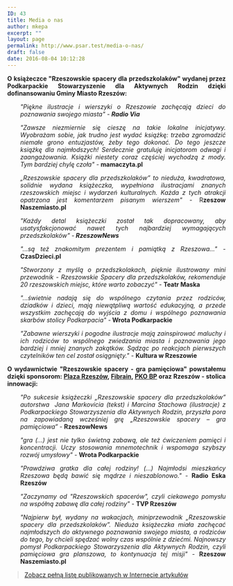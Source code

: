 ```yaml
---
ID: 43
title: Media o nas
author: mkepa
excerpt: ""
layout: page
permalink: http://www.psar.test/media-o-nas/
draft: false
date: 2016-08-04 10:12:28
---
```

<p style="text-align: justify;"><strong>O książeczce "Rzeszowskie spacery dla przedszkolaków" wydanej przez Podkarpackie Stowarzyszenie dla Aktywnych Rodzin dzięki dofinansowaniu Gminy Miasto Rzeszów:</strong></p>
<p style="text-align: justify; padding-left: 30px;"><em>"Piękne ilustracje i wierszyki o Rzeszowie zachęcają dzieci do poznawania swojego miasta" - <strong>Radio Via</strong></em></p>
<p style="text-align: justify; padding-left: 30px;"><em>"Zawsze niezmiernie się cieszę na takie lokalne inicjatywy. Wyobrażam sobie, jak trudno jest wydać książkę: trzeba zgromadzić niemałe grono entuzjastów, żeby tego dokonać. Do tego jeszcze książkę dla najmłodszych! Serdecznie gratuluję inicjatorom odwagi i zaangażowania. Książki niestety coraz częściej wychodzą z mody. Tym bardziej chylę czoła" - </em><strong>mamaczyta.pl</strong></p>
<p style="text-align: justify; padding-left: 30px;"><em>„Rzeszowskie spacery dla przedszkolaków” to nieduża, kwadratowa, solidnie wydana książeczka, wypełniona ilustracjami znanych rzeszowskich <span id="pp_nsitsp_2">miejsc</span> i wydarzeń kulturalnych. Każda z tych atrakcji opatrzona jest komentarzem pisanym wierszem" - </em>R<strong>zeszow Naszemiasto.pl</strong></p>
<p style="text-align: justify; padding-left: 30px;"><em>"Każdy detal książeczki został tak dopracowany, aby usatysfakcjonować nawet tych najbardziej wymagających przedszkolaków" -<strong> RzeszowNews</strong></em></p>
<p style="text-align: justify; padding-left: 30px;"><em>"...są też znakomitym prezentem i pamiątką z Rzeszowa..." - </em><strong>CzasDzieci.pl
</strong></p>
<p style="text-align: justify; padding-left: 30px;"><em>"Stworzony z myślą o przedszkolakach, pięknie ilustrowany mini przewodnik - Rzeszowskie Spacery dla przedszkolaków, rekomenduje 20 rzeszowskich miejsc, które warto zobaczyć" - </em><strong>Teatr Maska</strong></p>
<p style="text-align: justify; padding-left: 30px;"><em>"...świetnie nadają się do wspólnego czytania przez rodziców, dziadków i dzieci, mają niewątpliwą wartość edukacyjną, a przede wszystkim zachęcają do wyjścia z domu i wspólnego poznawania skarbów stolicy Podkarpacia" -</em><strong> Wrota Podkarpackie</strong></p>
<p style="text-align: justify; padding-left: 30px;"><em>"Zabawne wierszyki i pogodne ilustracje mają zainspirować maluchy i ich rodziców to wspólnego zwiedzania miasta i poznawania jego bardziej i mniej znanych zakątków. Sądząc po reakcjach pierwszych czytelników ten cel został osiągnięty." - </em><strong>Kultura w Rzeszowie</strong></p>
<p style="text-align: justify;"><strong>O wydawnictwie "Rzeszowskie spacery - gra pamięciowa" powstałemu dzięki sponsorom: <a href="http://dev-psar.pantheonsite.io/sponsor-glowny-gry-plaza-rzeszow/">Plaza Rzeszów</a>, <a href="http://dev-psar.pantheonsite.io/fibrain-firma-odpowiedzialna-spolecznie/">Fibrain</a>, <a href="http://dev-psar.pantheonsite.io/bank-pko-bp-sponsorem-rzeszowskie-spacery-gra-pamieciowa/">PKO BP</a> oraz Rzeszów - stolica innowacji:</strong></p>
<p style="text-align: justify; padding-left: 30px;"><em>"Po sukcesie książeczki „Rzeszowskie spacery dla przedszkolaków” autorstwa  Jana Markovicia (tekst) i Marcina Stachowa (ilustracje) z Podkarpackiego Stowarzyszenia dla Aktywnych Rodzin, przyszła pora na zapowiadaną wcześniej grę „Rzeszowskie spacery – gra pamięciowa” - </em><strong>RzeszowNews</strong></p>
<p style="text-align: justify; padding-left: 30px;"><em>"gra (...) jest nie tylko świetną zabawą, ale też ćwiczeniem pamięci i koncentracji. Uczy stosowania mnemotechnik i wspomaga szybszy rozwój umysłowy" - </em><strong>Wrota Podkarpackie</strong></p>
<p style="text-align: justify; padding-left: 30px;"><em>"Prawdziwa gratka dla całej rodziny! (...) Najmłodsi mieszkańcy Rzeszowa będą bawić się mądrze i nieszablonowo." - </em><strong>Radio Eska Rzeszów</strong></p>
<p style="text-align: justify; padding-left: 30px;"><em>"Zaczynamy od "Rzeszowskich spacerów", czyli ciekawego pomysłu na współną zabawę dla całej rodziny"</em> - <strong>TVP Rzeszów
</strong></p>
<p style="text-align: justify; padding-left: 30px;"><em>"Najpierw był, wydany na <span id="pp_nsitsp_3">wakacjach</span>, miniprzewodnik „Rzeszowskie spacery dla przedszkolaków”. Nieduża książeczka miała zachęcać najmłodszych do aktywnego poznawania swojego miasta, a rodziców do tego, by chcieli spędzać wolny czas wspólnie z dziećmi. Najnowszy pomysł Podkarpackiego Stowarzyszenia dla Aktywnych <span id="pp_nsitsp_0">Rodzin</span>, czyli pamięciowa gra planszowa, to kontynuacja tej misji" - </em><strong>Rzeszow Naszemiasto.pl</strong></p>

<blockquote>
<p style="text-align: justify;"><a href="http://dev-psar.pantheonsite.io/media-o-przewodniku/">Zobacz pełną listę publikowanych w Internecie artykułów</a></p>
</blockquote>